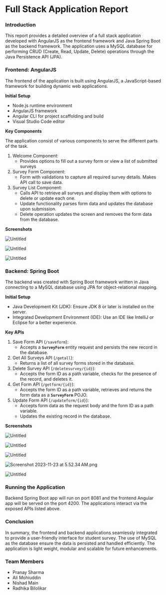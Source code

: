# Full Stack Application Report

### Introduction

This report provides a detailed overview of a full stack application developed with AngularJS as the frontend framework and Java Spring Boot as the backend framework. The application uses a MySQL database for performing CRUD (Create, Read, Update, Delete) operations through the Java Persistence API (JPA).

### **Frontend: AngularJS**

The frontend of the application is built using AngularJS, a JavaScript-based framework for building dynamic web applications.

**Initial Setup**

- Node.js runtime environment
- AngularJS framework
- Angular CLI for project scaffolding and build
- Visual Studio Code editor

**Key Components**

The application consist of various components to serve the different parts of the task.

1. Welcome Component: 
    - Provides options to fill out a survey form or view a list of submitted surveys
2. Survey Form Component: 
    - Form with validations to capture all required survey details. Makes API call to save data.
3. Survey List Component: 
    - Calls API to retrieve all surveys and display them with options to delete or update each one.
    - Update functionality parses form data and updates the database upon submission.
    - Delete operation updates the screen and removes the form data from the database.

**Screenshots**

![Untitled](https://prod-files-secure.s3.us-west-2.amazonaws.com/f946bd14-7d52-4d1f-9ce6-9a6069d6be8f/38f9047d-7f4a-4d5e-ad41-7a12dbd196e4/Untitled.png)

![Untitled](https://prod-files-secure.s3.us-west-2.amazonaws.com/f946bd14-7d52-4d1f-9ce6-9a6069d6be8f/884b0caf-45e1-4ddb-a617-dee8630a3278/Untitled.png)

![Untitled](https://prod-files-secure.s3.us-west-2.amazonaws.com/f946bd14-7d52-4d1f-9ce6-9a6069d6be8f/246870a2-ea2a-4261-b6c1-fb67b0f2cee0/Untitled.png)

### **Backend: Spring Boot**

The backend was created with Spring Boot framework written in Java connecting to a MySQL database using JPA for object-relational mapping.

**Initial Setup**

- Java Development Kit (JDK): Ensure JDK 8 or later is installed on the server.
- Integrated Development Environment (IDE): Use an IDE like IntelliJ or Eclipse for a better  experience.

**Key APIs**

1. Save Form API (`/saveform`):
    - Accepts a **`SurveyForm`** entity request and persists the new record in the database.
2. Get All Surveys API (`/getall`):
    - Returns a list of all survey forms stored in the database.
3. Delete Survey API (`/deletesurvey/{id}`):
    - Accepts the form ID as a path variable, checks for the presence of the record, and deletes it.
4. Get Form API (`/getform/{id}`):
    - Accepts the form ID as a path variable, retrieves and returns the form data as a **`SurveyForm`** POJO.
5. Update Form API (`/updateform/{id}`):
    - Accepts form data as the request body and the form ID as a path variable.
    - Updates the existing record in the database.

**Screenshots**

![Untitled](https://prod-files-secure.s3.us-west-2.amazonaws.com/f946bd14-7d52-4d1f-9ce6-9a6069d6be8f/61348db8-4c0c-476e-a0b9-3ac6234a7c66/Untitled.png)

![Untitled](https://prod-files-secure.s3.us-west-2.amazonaws.com/f946bd14-7d52-4d1f-9ce6-9a6069d6be8f/fe5da870-1164-4b35-b40a-ad21d03e00a5/Untitled.png)

![Untitled](https://prod-files-secure.s3.us-west-2.amazonaws.com/f946bd14-7d52-4d1f-9ce6-9a6069d6be8f/2474ab9c-b4c8-447e-ae69-edc809d5903d/Untitled.png)

![Screenshot 2023-11-23 at 5.52.34 AM.png](https://prod-files-secure.s3.us-west-2.amazonaws.com/f946bd14-7d52-4d1f-9ce6-9a6069d6be8f/82ba1910-81df-45b7-8b24-53279851d4fe/Screenshot_2023-11-23_at_5.52.34_AM.png)

![Untitled](https://prod-files-secure.s3.us-west-2.amazonaws.com/f946bd14-7d52-4d1f-9ce6-9a6069d6be8f/2360e4ae-0fe6-48af-80ff-220749ba66b6/Untitled.png)

### **Running the Application**

Backend Spring Boot app will run on port 8081 and the frontend Angular app will be served on the port 4200. The applications interact via the exposed APIs listed above.

### **Conclusion**

In summary, the frontend and backend applications seamlessly integrated to provide a user-friendly interface for student survey. The use of MySQL as the database ensure the data is persisted and handled efficiently. The application is light weight, modular and scalable for future enhancements.

### Team Members

- Pranay Sharma 
- Ali Mohiuddin 
- Nishad Main 
- Radhika Bilolikar 
